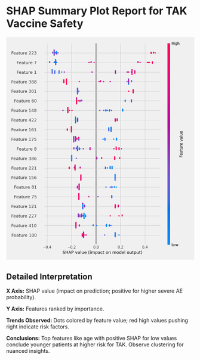 
# SHAP Summary Plot Report for TAK Vaccine Safety

![SHAP Summary](../plots/shap_summary.png)

## Detailed Interpretation
**X Axis:** SHAP value (impact on prediction; positive for higher severe AE probability).

**Y Axis:** Features ranked by importance.

**Trends Observed:** Dots colored by feature value; red high values pushing right indicate risk factors.

**Conclusions:** Top features like age with positive SHAP for low values conclude younger patients at higher risk for TAK. Observe clustering for nuanced insights.
